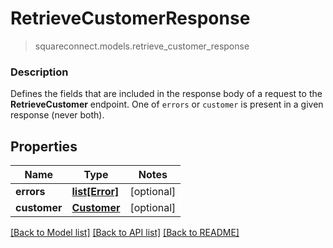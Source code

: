 # RetrieveCustomerResponse
> squareconnect.models.retrieve_customer_response

### Description

Defines the fields that are included in the response body of a request to the **RetrieveCustomer** endpoint.  One of `errors` or `customer` is present in a given response (never both).

## Properties
Name | Type | Notes
------------ | ------------- | -------------
**errors** | [**list[Error]**](Error.md) | [optional] 
**customer** | [**Customer**](Customer.md) | [optional] 

[[Back to Model list]](../README.md#documentation-for-models) [[Back to API list]](../README.md#documentation-for-api-endpoints) [[Back to README]](../README.md)


